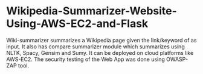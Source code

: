 # Wikipedia-Summarizer-Website-Using-AWS-EC2-and-Flask
Wiki-summarizer summarizes a Wikipedia page given the link/keyword of as input. It also has compare summarizer module which summarizes using NLTK, Spacy, Gensim and Sumy. It can be deployed on cloud platforms like AWS-EC2. The security testing of the Web App was done using OWASP-ZAP tool. 
